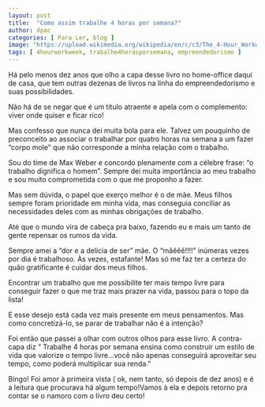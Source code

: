 ```yaml
---
layout: post
title:  "Como assim trabalhe 4 horas por semana?"
author: dpac
categories: [ Para Ler, blog ]
image: "https://upload.wikimedia.org/wikipedia/en/c/c3/The_4-Hour_Workweek_%28front_cover%29.jpg"
tags: [ 4hourworkweek, trabalhe4horasporsemana, empreendedorismo ]
---
```



Há pelo menos dez anos que olho a capa desse livro no home-office daqui de casa, que tem outras dezenas de livros na linha do empreendedorismo e suas possibilidades.

Não há de se negar que é um título atraente e apela com o complemento: viver onde quiser e ficar rico!

Mas confesso que nunca dei muita bola para ele. Talvez um pouquinho de preconceito ao associar o trabalhar por quatro horas na semana a um fazer “corpo mole” que não corresponde a minha relação com o trabalho.

Sou do time de Max Weber e concordo plenamente com a célebre frase: “o trabalho dignifica o homem”.
Sempre dei muita importância ao meu trabalho e sou muito comprometida com o que me proponho a fazer.

Mas sem dúvida, o papel que exerço melhor é o de mãe. Meus filhos sempre foram prioridade em minha vida, mas conseguia conciliar as necessidades deles com as minhas obrigações de trabalho.

Até que o mundo vira de cabeça pra baixo, fazendo eu e mais um tanto de gente repensar os rumos da vida.

Sempre amei a “dor e a delícia de ser” mãe. O “mãêêê!!!!” inúmeras vezes por dia é trabalhoso. Às vezes, estafante! Mas só me faz ter a certeza do quão gratificante é cuidar dos meus filhos.

Encontrar um trabalho que me possibilite ter mais tempo livre para conseguir fazer o que me traz mais prazer na vida, passou para o topo da lista!

E esse desejo está cada vez mais presente em meus pensamentos. Mas como concretizá-lo, se parar de trabalhar não é a intenção?

Foi então que passei a olhar com outros olhos para esse livro. A contra-capa diz “ Trabalhe 4 horas por semana ensina como construir um estilo de vida que valorize o tempo livre...você não apenas conseguirá aproveitar seu tempo, como poderá multiplicar sua renda.”

Bingo! Foi amor à primeira vista ( ok, nem tanto, só depois de dez anos) e é a leitura que procurava há algum tempo!Vamos à ela e depois retorno pra contar se o namoro com o livro deu certo!
